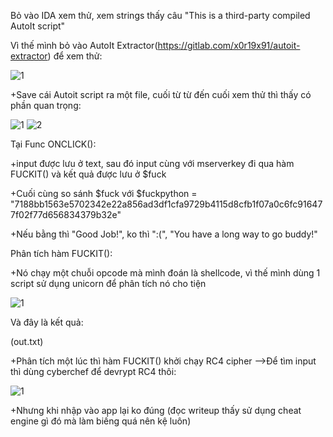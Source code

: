 Bỏ vào IDA xem thử, xem strings thấy câu "This is a third-party compiled AutoIt script"

Vì thế mình bỏ vào AutoIt Extractor(https://gitlab.com/x0r19x91/autoit-extractor) để xem thử:

![1](https://user-images.githubusercontent.com/84214843/128449226-03a095d6-1acc-4bc0-a35b-098eed9a7292.png)

+Save cái Autoit script ra một file, cuối từ từ đến cuối xem thử thì thấy có phần quan trọng:

![1](https://user-images.githubusercontent.com/84214843/128449837-81225d00-50fd-4a06-ad2f-b29cd6330384.png)
![2](https://user-images.githubusercontent.com/84214843/128449843-de307c1f-2dc3-4cf6-b37c-b2aeb9a40dad.png)

Tại Func ONCLICK():

+input được lưu ở text, sau đó input cùng với mserverkey đi qua hàm FUCKIT() và kết quả được lưu ở $fuck

+Cuối cùng so sánh $fuck với $fuckpython = "7188bb1563e5702342e22a856ad3df1cfa9729b4115d8cfb1f07a0c6fc916477f02f77d656834379b32e"

+Nếu bằng thì "Good Job!", ko thì ":(", "You have a long way to go buddy!"

Phân tích hàm FUCKIT():

+Nó chạy một chuỗi opcode mà mình đoán là shellcode, vì thế mình dùng 1 script sử dụng unicorn để phân tích nó cho tiện

![1](https://user-images.githubusercontent.com/84214843/128450289-b84f5430-e274-48cd-9f30-3837725cf4de.png)

Và đây là kết quả:

(out.txt)

+Phân tích một lúc thì hàm FUCKIT() khởi chạy RC4 cipher -->Để tìm input thì dùng cyberchef để devrypt RC4 thôi:

![1](https://user-images.githubusercontent.com/84214843/128450577-62e65614-b300-4c07-97dc-8b86e3e877c3.png)

+Nhưng khi nhập vào app lại ko đúng (đọc writeup thấy sử dụng cheat engine gì đó mà làm biếng quá nên kệ luôn)



